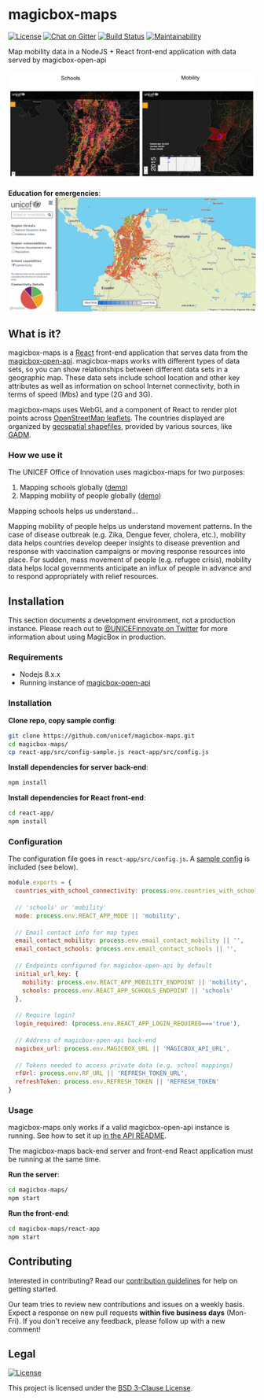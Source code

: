 magicbox-maps
=============

[![License](https://img.shields.io/badge/License-BSD%203--Clause-blue.svg)](https://opensource.org/licenses/BSD-3-Clause)
[![Chat on Gitter](https://badges.gitter.im/unicef-innovation-dev/Lobby.png)](https://gitter.im/unicef-innovation-dev/Lobby)
[![Build Status](https://travis-ci.org/unicef/magicbox-maps.svg?branch=master)](https://travis-ci.org/unicef/magicbox-maps)
[![Maintainability](https://api.codeclimate.com/v1/badges/6e0b31f2b387d1527164/maintainability)](https://codeclimate.com/github/unicef/magicbox-maps/maintainability)

Map mobility data in a NodeJS + React front-end application with data served by
magicbox-open-api

![screenshot](./public/screenshot.png)

**Education for emergencies**:
![School mapping example](./public/screenshot-schools.png)

## What is it?

magicbox-maps is a [React](https://reactjs.org/) front-end application that
serves data from the
[magicbox-open-api](https://github.com/unicef/magicbox-open-api). magicbox-maps
works with different types of data sets, so you can show relationships between
different data sets in a geographic map. These data sets include school location
and other key attributes as well as information on school Internet connectivity,
both in terms of speed (Mbs) and type (2G and 3G). <!-- Is this publicly
available data??? -->

magicbox-maps uses WebGL and a component of React to render plot points across
[OpenStreetMap leaflets](http://leafletjs.com/). The countries displayed are
organized by [geospatial shapefiles](https://en.wikipedia.org/wiki/Shapefile),
provided by various sources, like [GADM](http://gadm.org/).

### How we use it

The UNICEF Office of Innovation uses magicbox-maps for two purposes:

1. Mapping schools globally
   ([demo](http://school-mapping-development.azurewebsites.net/))
2. Mapping mobility of people globally
   ([demo](http://magicbox-maps-development.azurewebsites.net/))

Mapping schools helps us understand… <!-- What are we trying to understand and
do with school mappings? Why do they matter? -->

Mapping mobility of people helps us understand movement patterns. In the case of
disease outbreak (e.g. Zika, Dengue fever, cholera, etc.), mobility data helps
countries develop deeper insights to disease prevention and response with
vaccination campaigns or moving response resources into place. For sudden, mass
movement of people (e.g. refugee crisis), mobility data helps local governments
anticipate an influx of people in advance and to respond appropriately with
relief resources.


## Installation

This section documents a development environment, not a production instance.
Please reach out to [@UNICEFinnovate on
Twitter](https://twitter.com/UNICEFinnovate) for more information about using
MagicBox in production.

### Requirements

* Nodejs 8.x.x
* Running instance of
  [magicbox-open-api](https://github.com/unicef/magicbox-open-api)


### Installation

**Clone repo, copy sample config**:

```bash
git clone https://github.com/unicef/magicbox-maps.git
cd magicbox-maps/
cp react-app/src/config-sample.js react-app/src/config.js
```

**Install dependencies for server back-end**:

```bash
npm install
```

**Install dependencies for React front-end**:

```bash
cd react-app/
npm install
```

### Configuration

The configuration file goes in `react-app/src/config.js`. A [sample
config](https://github.com/unicef/magicbox-maps/blob/master/react-app/src/config-sample.js)
is included (see below).

```javascript
module.exports = {
  countries_with_school_connectivity: process.env.countries_with_school_connectivity || '{"COL": 1, "BRA": 1, "MRT": 1}',

  // 'schools' or 'mobility'
  mode: process.env.REACT_APP_MODE || 'mobility',

  // Email contact info for map types
  email_contact_mobility: process.env.email_contact_mobility || '',
  email_contact_schools: process.env.email_contact_schools || '',

  // Endpoints configured for magicbox-open-api by default
  initial_url_key: {
    mobility: process.env.REACT_APP_MOBILITY_ENDPOINT || 'mobility',
    schools: process.env.REACT_APP_SCHOOLS_ENDPOINT || 'schools'
  },

  // Require login?
  login_required: (process.env.REACT_APP_LOGIN_REQUIRED==='true'),

  // Address of magicbox-open-api back-end
  magicbox_url: process.env.MAGICBOX_URL || 'MAGICBOX_API_URL',

  // Tokens needed to access private data (e.g. school mappings)
  rfUrl: process.env.RF_URL || 'REFRESH_TOKEN_URL',
  refreshToken: process.env.REFRESH_TOKEN || 'REFRESH_TOKEN'
}
```

### Usage

magicbox-maps only works if a valid magicbox-open-api instance is running. See
how to set it up [in the API
README](https://github.com/unicef/magicbox-open-api).

The magicbox-maps back-end server and front-end React application must be
running at the same time.

**Run the server**:

```bash
cd magicbox-maps/
npm start
```

**Run the front-end**:

```bash
cd magicbox-maps/react-app
npm start
```


## Contributing

Interested in contributing? Read our [contribution
guidelines](https://github.com/unicef/magicbox-maps/tree/master/.github/CONTRIBUTING.md)
for help on getting started.

Our team tries to review new contributions and issues on a weekly basis. Expect
a response on new pull requests **within five business days** (Mon-Fri). If you
don't receive any feedback, please follow up with a new comment!


## Legal

[![License](https://img.shields.io/badge/License-BSD%203--Clause-blue.svg)](https://opensource.org/licenses/BSD-3-Clause)

This project is licensed under the [BSD 3-Clause
License](https://opensource.org/licenses/BSD-3-Clause).

